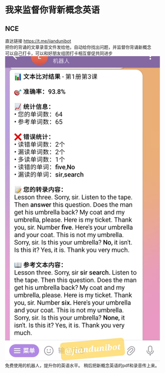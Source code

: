 # 我来监督你背新概念英语
## NCE
直达链接 https://t.me/jiandunibot  
把你的背诵的文章录音文件发给他，自动给你找出问题，并监督你背诵新概念  
可以自己打卡，可以和好朋友组团打卡相互督促共同进步  
![nce](https://raw.githubusercontent.com/tamuqiqi/nce/refs/heads/main/Scre.jpg)
免费使用的机器人，提升你的英语水平。
稍后把新概念英语的pdf和录音传上来。
